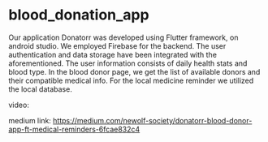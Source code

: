 # blood_donation_app
Our application Donatorr was developed using Flutter framework, on android studio. We employed Firebase for the backend. The user authentication and data storage have been integrated with the aforementioned. The user information consists of daily health stats and blood type. In the blood donor page, we get the list of available donors and their compatible medical info. For the local medicine reminder we utilized the local database.

video: 

medium link: https://medium.com/newolf-society/donatorr-blood-donor-app-ft-medical-reminders-6fcae832c4
